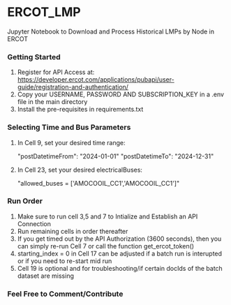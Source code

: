 # ERCOT_LMP
Jupyter Notebook to Download and Process Historical LMPs by Node in ERCOT

### Getting Started

1. Register for API Access at: https://developer.ercot.com/applications/pubapi/user-guide/registration-and-authentication/
2. Copy your USERNAME, PASSWORD AND SUBSCRIPTION_KEY in a .env file in the main directory
3. Install the pre-requisites in requirements.txt

### Selecting Time and Bus Parameters

1. In Cell 9, set your desired time range:

    "postDatetimeFrom": "2024-01-01"
    "postDatetimeTo": "2024-12-31"

2. In Cell 23, set your desired electricalBuses:

    "allowed_buses = ['AMOCOOIL_CC1','AMOCOOIL_CC1']"

### Run Order

1. Make sure to run cell 3,5 and 7 to Intialize and Establish an API Connection
2. Run remaining cells in order thereafter 
3. If you get timed out by the API Authorization (3600 seconds), then you can simply re-run Cell 7 or call the function get_ercot_token()
4. starting_index = 0 in Cell 17 can be adjusted if a batch run is interupted or if you need to re-start mid run
5. Cell 19 is optional and for troubleshooting/if certain docIds of the batch dataset are missing

### Feel Free to Comment/Contribute
